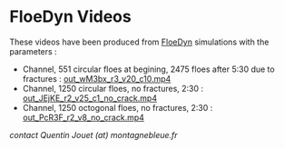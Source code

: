 # FloeDyn Videos

These videos have been produced from [FloeDyn](https://github.com/FloeDynHub/FloeDyn) simulations with the parameters :
  - Channel, 551 circular floes at begining, 2475 floes after 5:30 due to fractures : [out_wM3bx_r3_v20_c10.mp4](https://ige-meom-opendap.univ-grenoble-alpes.fr/thredds/catalog/meomopendap/extract/SASIP/model-outputs/floedyn-simulations/videos/catalog.html?dataset=meomscanpublic/SASIP/model-outputs/floedyn-simulations/videos/out_wM3bx_r3_v20_c10.mp4)
  - Channel, 1250 circular floes, no fractures, 2:30 : [out_JEjKE_r2_v25_c1_no_crack.mp4](https://ige-meom-opendap.univ-grenoble-alpes.fr/thredds/catalog/meomopendap/extract/SASIP/model-outputs/floedyn-simulations/videos/catalog.html?dataset=meomscanpublic/SASIP/model-outputs/floedyn-simulations/videos/out_JEjKE_r2_v25_c1_no_crack.mp4)
  - Channel, 1250 octogonal floes, no fractures, 2:30 : [out_PcR3F_r2_v8_no_crack.mp4](https://ige-meom-opendap.univ-grenoble-alpes.fr/thredds/catalog/meomopendap/extract/SASIP/model-outputs/floedyn-simulations/videos/catalog.html?dataset=meomscanpublic/SASIP/model-outputs/floedyn-simulations/videos/out_PcR3F_r2_v8_no_crack.mp4)




*contact Quentin Jouet (at) montagnebleue.fr*
